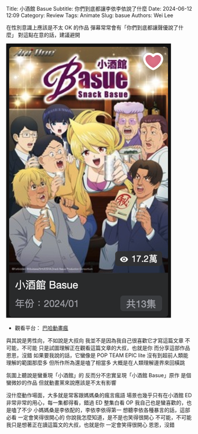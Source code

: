Title: 小酒館 Basue
Subtitle: 你們到底都讓李依李依說了什麼
Date: 2024-06-12 12:09
Category: Review
Tags: Animate
Slug: basue
Authors: Wei Lee


在性別意識上應該是不太 OK 的作品
彈幕常常會有「你們到底都讓聲優說了什麼」
對這點在意的話，建議避開

<!--more-->

![basue](/images/post-images/2024-basue/basue.png)


* 觀看平台： [巴哈動畫瘋](https://ani.gamer.com.tw/animeVideo.php?sn=36957)

與其說是男性向，不如說是大叔向
我並不是因為我自己很喜歡它才寫這篇文章
不可能，不可能
只是試圖理解正在觀看這篇文章的大叔，也就是你
而分享這部作品
恩恩，沒錯
如果要我說的話，它蠻像是 POP TEAM EPIC lite
沒有到超前人類能理解的範圍那麼多
但所作所為還是嗑了相當多
大概是在人類理解邊界來回橫跳

氛圍上聽說是蠻重現「小酒館」的
反而分不忠實呈現「小酒館 Basue」原作
是個蠻微妙的作品
但就動畫黨來說應該是不太有影響

沒什麼動作場面，大多就是常客跟媽媽桑的瘋言瘋語
場景也幾乎只有在小酒館
ED 非常非常的用心，每一集都得看，錯過 ED 整集白看
OP 我自己也是蠻喜歡的，也是嗑了不少
小媽媽桑是李依配的，李依李依得第一
想聽李依各種暴言的話，這部必看
一定會笑得很開心的
你說我怎麼知道，是不是也笑得很開心
不可能，不可能
我只是想著正在讀這篇文的大叔，也就是你
一定會笑得很開心
恩恩，沒錯
